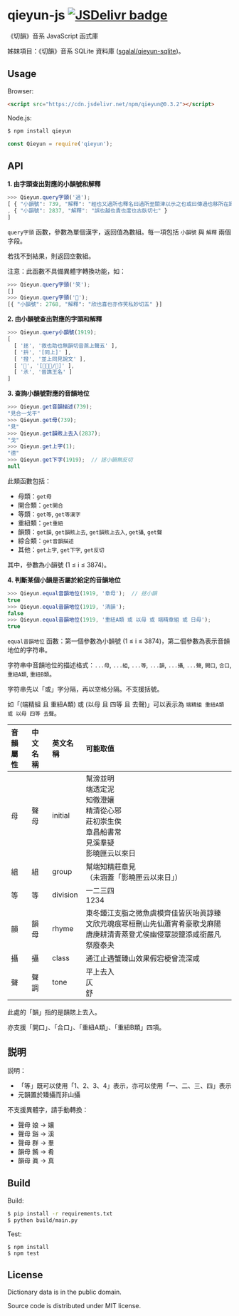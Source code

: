 # qieyun-js [![JSDelivr badge](https://data.jsdelivr.com/v1/package/npm/qieyun/badge)](https://www.jsdelivr.com/package/npm/qieyun)

《切韻》音系 JavaScript 函式庫

姊妹項目：《切韻》音系 SQLite 資料庫 \([sgalal/qieyun-sqlite](https://github.com/sgalal/qieyun-sqlite)\)。

## Usage

Browser:

```html
<script src="https://cdn.jsdelivr.net/npm/qieyun@0.3.2"></script>
```

Node.js:

```sh
$ npm install qieyun
```

```javascript
const Qieyun = require('qieyun');
```

## API

**1. 由字頭查出對應的小韻號和解釋**

```javascript
>>> Qieyun.query字頭('過');
[ { "小韻號": 739, "解釋": "經也又過所也釋名曰過所至關津以示之也或曰傳過也移所在識以爲信也亦姓風俗通云過國夏諸侯後因爲氏漢有兖州刺史過栩" }
, { "小韻號": 2837, "解釋": "誤也越也責也度也古臥切七" }
]
```

`query字頭` 函數，參數為單個漢字，返回值為數組。每一項包括 `小韻號` 與 `解釋` 兩個字段。

若找不到結果，則返回空數組。

注意：此函數不具備異體字轉換功能，如：

```javascript
>>> Qieyun.query字頭('笑');
[]
>>> Qieyun.query字頭('𥬇');
[{ "小韻號": 2768, "解釋": "欣也喜也亦作笑私妙切五" }]
```

**2. 由小韻號查出對應的字頭和解釋**

```javascript
>>> Qieyun.query小韻號(1919);
[
  [ '拯', '救也助也無韻切音蒸上聲五' ],
  [ '抍', '[同上]' ],
  [ '撜', '並上同見說文' ],
  [ '𨋬', '[⿱氶車/𨋬]' ],
  [ '氶', '晉譙王名' ]
]
```

**3. 查詢小韻號對應的音韻地位**

```javascript
>>> Qieyun.get音韻描述(739);
"見合一戈平"
>>> Qieyun.get母(739);
"見"
>>> Qieyun.get韻賅上去入(2837);
"戈"
>>> Qieyun.get上字(1);
"德"
>>> Qieyun.get下字(1919);  // 拯小韻無反切
null
```

此類函數包括：

* 母類：`get母`
* 開合類：`get開合`
* 等類：`get等`, `get等漢字`
* 重紐類：`get重紐`
* 韻類：`get韻`, `get韻賅上去`, `get韻賅上去入`, `get攝`, `get聲`
* 綜合類：`get音韻描述`
* 其他：`get上字`, `get下字`, `get反切`

其中，參數為小韻號 (1 ≤ i ≤ 3874)。

**4. 判斷某個小韻是否屬於給定的音韻地位**

```javascript
>>> Qieyun.equal音韻地位(1919, '章母');  // 拯小韻
true
>>> Qieyun.equal音韻地位(1919, '清韻');
false
>>> Qieyun.equal音韻地位(1919, '重紐A類 或 以母 或 端精章組 或 日母');
true
```

`equal音韻地位` 函數：第一個參數為小韻號 (1 ≤ i ≤ 3874)，第二個參數為表示音韻地位的字符串。

字符串中音韻地位的描述格式：`...母`, `...組`, `...等`, `...韻`, `...攝`, `...聲`, `開口`, `合口`, `重紐A類`, `重紐B類`。

字符串先以「或」字分隔，再以空格分隔。不支援括號。

如「(端精組 且 重紐A類) 或 (以母 且 四等 且 去聲)」可以表示為 `端精組 重紐A類 或 以母 四等 去聲`。

| 音韻屬性 | 中文名稱 | 英文名稱 | 可能取值 |
| :- | :- | :- | :- |
| 母 | 聲母 | initial | 幫滂並明<br/>端透定泥<br/>知徹澄孃<br/>精清從心邪<br/>莊初崇生俟<br/>章昌船書常<br/>見溪羣疑<br/>影曉匣云以來日 |
| 組 | 組 | group | 幫端知精莊章見<br/>（未涵蓋「影曉匣云以來日」） |
| 等 | 等 | division | 一二三四<br/>1234 |
| 韻 | 韻母 | rhyme | 東冬鍾江支脂之微魚虞模齊佳皆灰咍眞諄臻文欣元魂痕寒桓刪山先仙蕭宵肴豪歌戈麻陽唐庚耕清青蒸登尤侯幽侵覃談鹽添咸銜嚴凡祭廢泰夬 |
| 攝 | 攝 | class | 通江止遇蟹臻山效果假宕梗曾流深咸 |
| 聲 | 聲調 | tone | 平上去入<br/>仄<br/>舒 |

此處的「韻」指的是韻賅上去入。

亦支援「開口」、「合口」、「重紐A類」、「重紐B類」四項。

## 説明

説明：

* 「等」既可以使用「1、2、3、4」表示，亦可以使用「一、二、三、四」表示
* 元韻置於臻攝而非山攝

不支援異體字，請手動轉換：

* 聲母 娘 -> 孃
* 聲母 谿 -> 溪
* 聲母 群 -> 羣
* 韻母 餚 -> 肴
* 韻母 眞 -> 真

## Build

Build:

```sh
$ pip install -r requirements.txt
$ python build/main.py
```

Test:

```
$ npm install
$ npm test
```

## License

Dictionary data is in the public domain.

Source code is distributed under MIT license.

